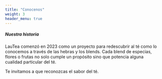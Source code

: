 ```yaml
---
title: "Conocenos"
weight: 3
header_menu: true
---
```


<!-- 
Neither embedded figure shortcode, nor Markdown hook were able to render image from asset. 
You would have to .Resouces.GetMatch via custom shortcode.
![Jane Doe](/images/asset-happy-ethnic-woman-sitting-at-table-with-laptop-3769021.jpg) 
-->

##### Nuestra historia

LauTea comenzó en 2023 como un proyecto para redescubrir al té como lo conocemos a través de las hebras y los blends. Cada blend de especias, flores o frutas no solo cumple un propósito sino que potencia alguna cualidad particular del té.

Te invitamos a que reconozcas el sabor del té.

